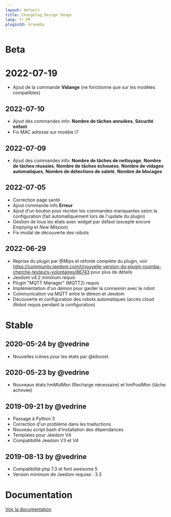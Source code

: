 ```yaml
---
layout: default
title: Changelog Design Image
lang: fr_FR
pluginId: kroomba
---
```


# Beta

# 2022-07-19

- Ajout de la commande **Vidange** (ne fonctionne que sur les modèles compatibles)

## 2022-07-10

- Ajout des commandes info: **Nombre de tâches annulées**, **Sécurité enfant**
- Fix MAC adresse sur modèle i7

## 2022-07-09

- Ajout des commandes info: **Nombre de tâches de nettoyage**, **Nombre de tâches réussies**, **Nombre de tâches échouées**, **Nombre de vidages automatiques**, **Nombre de détections de saleté**, **Nombre de blocages**

## 2022-07-05

- Correction page santé
- Ajout commande info **Erreur**
- Ajout d'un bouton pour recréer les commandes manquantes selon la configuration (fait automatiquement lors de l'update du plugin)
- Gestion de tous les états avec widget par défaut (excepté encore *Emptying* et *New Mission*)
- Fix modal de découverte des robots

## 2022-06-29

- Reprise du plugin par @Mips et refonte complète du plugin, voir <https://community.jeedom.com/t/nouvelle-version-du-plugin-roomba-cherche-testeurs-volontaires/86743> pour plus de détails
- Jeedom v4.2 minimum requis
- Plugin "MQTT Manager" (MQTT2) requis
- Implémentation d'un démon pour garder la connexion avec le robot
- Communication via MQTT entre le démon et Jeedom
- Découverte et configuration des robots automatiques (accès cloud iRobot requis pendant la configuration)

# Stable

## 2020-05-24 by @vedrine

- Nouvelles icônes pour les états par @kiboost.

## 2020-05-23 by @vedrine

- Nouveaux états hmMidMsn (Recharge nécessaire) et hmPostMsn (tâche achevée)

## 2019-09-21 by @vedrine

- Passage à Python 3
- Correction d'un problème dans les traductions
- Nouveau script bash d'installation des dépendances
- Templates pour Jeedom V4
- Compatibilité Jeedom V3 et V4

## 2019-08-13 by @vedrine

- Compatibilité php 7.3 et font awesome 5
- Version minimum de Jeedom requise : 3.3

# Documentation

[Voir la documentation]({{site.baseurl}}/{{page.pluginId}}/{{page.lang}})
